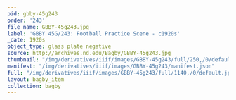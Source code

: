 ```yaml
---
pid: gbby-45g243
order: '243'
file_name: GBBY-45g243.jpg
label: 'GBBY 45G/243: Football Practice Scene - c1920s'
_date: 1920s
object_type: glass plate negative
source: http://archives.nd.edu/Bagby/GBBY-45g243.jpg
thumbnail: "/img/derivatives/iiif/images/GBBY-45g243/full/250,/0/default.jpg"
manifest: "/img/derivatives/iiif/images/GBBY-45g243/manifest.json"
full: "/img/derivatives/iiif/images/GBBY-45g243/full/1140,/0/default.jpg"
layout: bagby_item
collection: bagby
---
```

